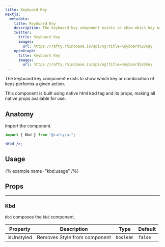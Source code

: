 ```yaml
---
title: Keyboard Key
nextjs:
  metadata:
    title: Keyboard Key
    description: The keyboard key component exists to show which key or combination of keys performs a given action.
    twitter:
      title: Keyboard Key
      images:
        url: https://rafty.rhinobase.io/api/og?title=Keyboard%20Key
    openGraph:
      title: Keyboard Key
      images:
        url: https://rafty.rhinobase.io/api/og?title=Keyboard%20Key
---
```


The keyboard key component exists to show which key or combination of keys performs a given action.

This component is built using native html kbd tag and its props, making all native props available for use.

## Anatomy

Import the component.

```jsx
import { Kbd } from "@rafty/ui";

<Kbd />;
```

## Usage

{% example name="kbd:usage" /%}

## Props

---

### Kbd

`Kbd` composes the `kbd` component.

| Property   | Description                  | Type      | Default |
| ---------- | ---------------------------- | --------- | ------- |
| isUnstyled | Removes Style from component | `boolean` | `false` |
